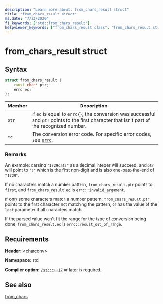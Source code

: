```yaml
---
description: "Learn more about: from_chars_result struct"
title: "from_chars_result struct"
ms.date: "7/23/2020"
f1_keywords: ["std::from_chars_result"]
helpviewer_keywords: ["from_chars_result class", "from_chars_result structure"]
---
```

# from_chars_result struct

## Syntax

```cpp
struct from_chars_result {
    const char* ptr;
    errc ec;
};
```

|Member|Description|
|--|--|
|`ptr`| If `ec` is equal to `errc{}`, the conversion was successful and `ptr` points to the first character that isn't part of the recognized number. |
|`ec` | The conversion error code. For specific error codes, see [`errc`](system-error-enums.md#errc).|

### Remarks

An example: parsing `"1729cats"` as a decimal integer will succeed, and `ptr` will point to `'c'` which is the first non-digit and is also one-past-the-end of `"1729"`.

If no characters match a number pattern, `from_chars_result.ptr` points to `first`, and `from_chars_result.ec` is `errc::invalid_argument`.

If only some characters match a number pattern, `from_chars_result.ptr` points to the first character not matching the pattern, or has the value of the `last` parameter if all characters match.

If the parsed value won't fit the range for the type of conversion being done, `from_chars_result.ec` is `errc::result_out_of_range`.

## Requirements

**Header:** \<charconv>

**Namespace:** std

**Compiler option:** [`/std:c++17`](../build/reference/std-specify-language-standard-version.md) or later is required.


## See also

[from_chars](charconv-functions.md#from_chars)
